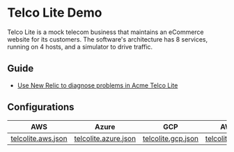 # Telco Lite Demo
Telco Lite is a mock telecom business that maintains an eCommerce website for its customers. The software's architecture has 8 services, running on 4 hosts, and a simulator to drive traffic.

## Guide
* [Use New Relic to diagnose problems in Acme Telco Lite](https://developer.newrelic.com/automate-workflows/diagnose-problems) 
 
## Configurations
| AWS | Azure | GCP | AWS - SK |
|---|---|---|---|
| [telcolite.aws.json](https://raw.githubusercontent.com/newrelic/demo-catalog/main/catalog/telco_lite/telcolite.aws.json) | [telcolite.azure.json](https://raw.githubusercontent.com/newrelic/demo-catalog/main/catalog/telco_lite/telcolite.azure.json) | [telcolite.gcp.json](https://raw.githubusercontent.com/newrelic/demo-catalog/main/catalog/telco_lite/telcolite.gcp.json) |  [telcolitesk.aws.json](https://raw.githubusercontent.com/ksurresh/newrelic-demo-catalog/main/catalog/telco_lite/telcolitesk.aws.json) 


